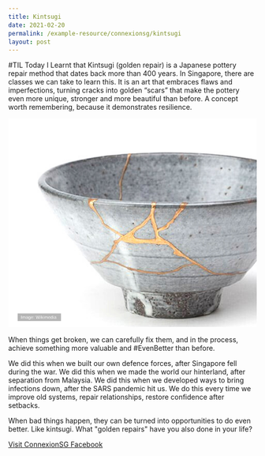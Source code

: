 ```yaml
---
title: Kintsugi
date: 2021-02-20
permalink: /example-resource/connexionsg/kintsugi
layout: post
---
```

#TIL Today I Learnt that Kintsugi (golden repair) is a Japanese pottery repair method that dates back more than 400 years. In Singapore, there are classes we can take to learn this. It is an art that embraces flaws and imperfections, turning cracks into golden “scars” that make the pottery even more unique, stronger and more beautiful than before. A concept worth remembering, because it demonstrates resilience.

![Alt text for image on Isomer site](/images/til_kintsugi.png)

When things get broken, we can carefully fix them, and in the process, achieve something more valuable and #EvenBetter than before.

We did this when we built our own defence forces, after Singapore fell during the war. We did this when we made the world our hinterland, after separation from Malaysia. We did this when we developed ways to bring infections down, after the SARS pandemic hit us. We do this every time we improve old systems, repair relationships, restore confidence after setbacks.

When bad things happen, they can be turned into opportunities to do even better. Like kintsugi. What "golden repairs" have you also done in your life?

<a href="https://www.facebook.com/ConnexionSG" target="_blank">Visit ConnexionSG Facebook</a>